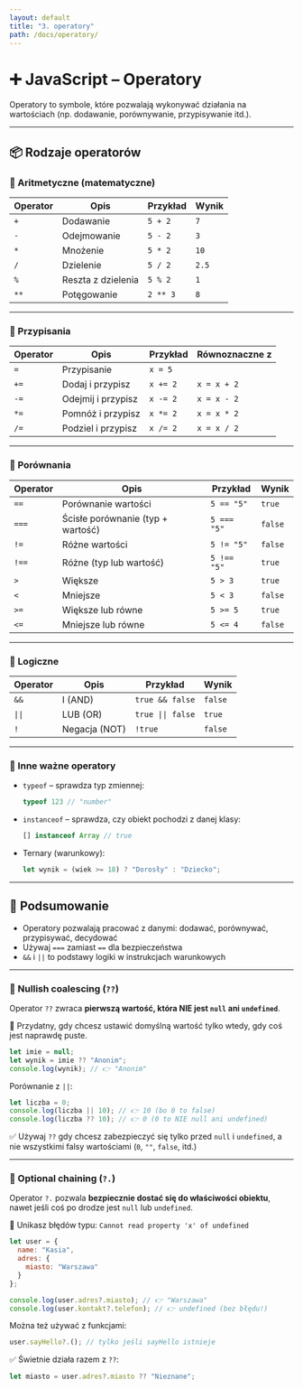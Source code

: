 ```yaml
---
layout: default
title: "3. operatory"
path: /docs/operatory/
---
```


# ➕ JavaScript – Operatory

Operatory to symbole, które pozwalają wykonywać działania na wartościach (np. dodawanie, porównywanie, przypisywanie itd.).

---

## 📦 Rodzaje operatorów

### 🔹 Aritmetyczne (matematyczne)

| Operator | Opis               | Przykład       | Wynik  |
|----------|--------------------|----------------|--------|
| `+`      | Dodawanie          | `5 + 2`        | `7`    |
| `-`      | Odejmowanie        | `5 - 2`        | `3`    |
| `*`      | Mnożenie           | `5 * 2`        | `10`   |
| `/`      | Dzielenie          | `5 / 2`        | `2.5`  |
| `%`      | Reszta z dzielenia | `5 % 2`        | `1`    |
| `**`     | Potęgowanie        | `2 ** 3`       | `8`    |

---

### 🔹 Przypisania

| Operator | Opis                      | Przykład       | Równoznaczne z   |
|----------|---------------------------|----------------|------------------|
| `=`      | Przypisanie               | `x = 5`        |                  |
| `+=`     | Dodaj i przypisz          | `x += 2`       | `x = x + 2`      |
| `-=`     | Odejmij i przypisz        | `x -= 2`       | `x = x - 2`      |
| `*=`     | Pomnóż i przypisz         | `x *= 2`       | `x = x * 2`      |
| `/=`     | Podziel i przypisz        | `x /= 2`       | `x = x / 2`      |

---

### 🔹 Porównania

| Operator | Opis                        | Przykład         | Wynik    |
|----------|-----------------------------|------------------|----------|
| `==`     | Porównanie wartości         | `5 == "5"`       | `true`   |
| `===`    | Ścisłe porównanie (typ + wartość) | `5 === "5"` | `false`  |
| `!=`     | Różne wartości              | `5 != "5"`       | `false`  |
| `!==`    | Różne (typ lub wartość)     | `5 !== "5"`      | `true`   |
| `>`      | Większe                     | `5 > 3`          | `true`   |
| `<`      | Mniejsze                    | `5 < 3`          | `false`  |
| `>=`     | Większe lub równe          | `5 >= 5`         | `true`   |
| `<=`     | Mniejsze lub równe         | `5 <= 4`         | `false`  |

---

### 🔹 Logiczne

| Operator | Opis          | Przykład              | Wynik         |
|----------|---------------|-----------------------|---------------|
| `&&`     | I (AND)       | `true && false`       | `false`       |
| `\|\|`   | LUB (OR)      | `true \|\| false`     | `true`        |
| `!`      | Negacja (NOT) | `!true`               | `false`       |


---

### 🔹 Inne ważne operatory

- `typeof` – sprawdza typ zmiennej:
  ```js
  typeof 123 // "number"
  ```

- `instanceof` – sprawdza, czy obiekt pochodzi z danej klasy:
  ```js
  [] instanceof Array // true
  ```

- Ternary (warunkowy):
  ```js
  let wynik = (wiek >= 18) ? "Dorosły" : "Dziecko";
  ```

---

## 🧠 Podsumowanie

- Operatory pozwalają pracować z danymi: dodawać, porównywać, przypisywać, decydować
- Używaj `===` zamiast `==` dla bezpieczeństwa
- `&&` i `||` to podstawy logiki w instrukcjach warunkowych



---

### 🔹 Nullish coalescing (`??`)

Operator `??` zwraca **pierwszą wartość, która NIE jest `null` ani `undefined`**.

📌 Przydatny, gdy chcesz ustawić domyślną wartość tylko wtedy, gdy coś jest naprawdę puste.

```js
let imie = null;
let wynik = imie ?? "Anonim";
console.log(wynik); // 👉 "Anonim"
```

Porównanie z `||`:

```js
let liczba = 0;
console.log(liczba || 10); // 👉 10 (bo 0 to false)
console.log(liczba ?? 10); // 👉 0 (0 to NIE null ani undefined)
```

✅ Używaj `??` gdy chcesz zabezpieczyć się tylko przed `null` i `undefined`, a nie wszystkimi falsy wartościami (`0`, `""`, `false`, itd.)


---

### 🔹 Optional chaining (`?.`)

Operator `?.` pozwala **bezpiecznie dostać się do właściwości obiektu**, nawet jeśli coś po drodze jest `null` lub `undefined`.

📌 Unikasz błędów typu: `Cannot read property 'x' of undefined`

```js
let user = {
  name: "Kasia",
  adres: {
    miasto: "Warszawa"
  }
};

console.log(user.adres?.miasto); // 👉 "Warszawa"
console.log(user.kontakt?.telefon); // 👉 undefined (bez błędu!)
```

Można też używać z funkcjami:

```js
user.sayHello?.(); // tylko jeśli sayHello istnieje
```

✅ Świetnie działa razem z `??`:

```js
let miasto = user.adres?.miasto ?? "Nieznane";
```


